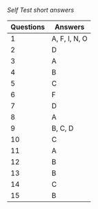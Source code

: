 *Self Test short answers*

Questions | Answers
----------|--------
1         | A, F, I, N, O
2         | D
3         | A
4         | B
5         | C
6         | F
7         | D
8         | A
9         | B, C, D
10        | C
11        | A
12        | B
13        | B
14        | C
15        | B
